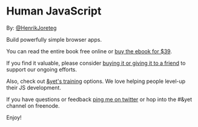 # Human JavaScript

By: [@HenrikJoreteg](http://twitter.com/henrikjoreteg)

Build powerfully simple browser apps.

You can read the entire book free online or [buy the ebook for $39](https://gumroad.com/l/humanjs).

If you find it valuable, please consider [buying it or giving it to a friend](https://gumroad.com/l/humanjs) to support our ongoing efforts.

Also, check out [&yet's training](http://andyet.com/training) options. We love helping people level-up their JS development.

If you have questions or feedback [ping me on twitter](http://twitter.com/henrikjoreteg) or hop into the #&yet channel on freenode.

Enjoy!


